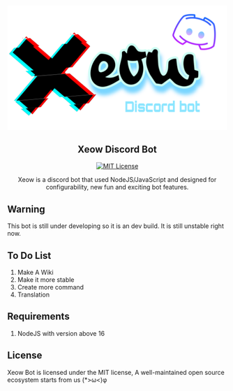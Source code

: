 <div align="center">
<a href="https://github.com/xXQiuChenXx/"><img src="https://github.com/xXQiuChenXx/Xeow/blob/master/src/Images/Xeow.png?raw=true" alt="Xeow"></a>

## Xeow Discord Bot

[![MIT License](https://img.shields.io/github/license/xXQiuChenXx/Xeow?&logo=github)](LICENSE)

Xeow is a discord bot that used NodeJS/JavaScript and designed for configurability, new fun and exciting bot features.

</div>

## Warning
This bot is still under developing so it is an dev build. It is still unstable right now.

## To Do List
1. Make A Wiki 
2. Make it more stable
3. Create more command
4. Translation

## Requirements

1. NodeJS with version above 16

## License
Xeow Bot is licensed under the MIT license, A well-maintained open source ecosystem starts from us (*>ω<)φ
